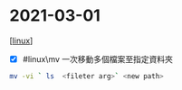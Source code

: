 # 2021-03-01
[[linux]]

- [x] #linux\mv 一次移動多個檔案至指定資料夾
```bash
mv -vi ` ls  <fileter arg>` <new path>
```

[//begin]: # "Autogenerated link references for markdown compatibility"
[linux]: ../../../../devops/7-operate/learning/env/linux/linux.md "Linux"
[//end]: # "Autogenerated link references"